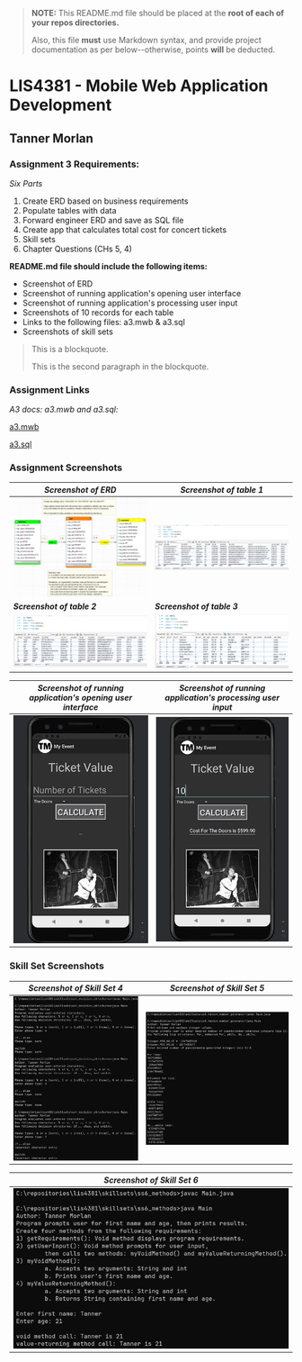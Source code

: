 > **NOTE:** This README.md file should be placed at the **root of each of your repos directories.**
>
>Also, this file **must** use Markdown syntax, and provide project documentation as per below--otherwise, points **will** be deducted.
>

# LIS4381 - Mobile Web Application Development

## Tanner Morlan

### **Assignment 3 Requirements:**

*Six Parts*

1. Create ERD based on business requirements
2. Populate tables with data
3. Forward engineer ERD and save as SQL file
4. Create app that calculates total cost for concert tickets
5. Skill sets
6. Chapter Questions (CHs 5, 4)

**README.md file should include the following items:**

- Screenshot of ERD
- Screenshot of running application's opening user interface
- Screenshot of running application's processing user input
- Screenshots of 10 records for each table
- Links to the following files: a3.mwb & a3.sql
- Screenshots of skill sets

> This is a blockquote.
> 
> This is the second paragraph in the blockquote.
>

### **Assignment Links**

*A3 docs: a3.mwb and a3.sql:* 

[a3.mwb](docs/a3.mwb) 

[a3.sql](docs/a3.sql)

### **Assignment Screenshots**

| *Screenshot of ERD* | *Screenshot of table 1* |
| ------------- | ------------- |
| ![Screenshots of ERD](img/erd.png "Screenshots of ERD") | ![Screenshots of table 1](img/table1.png "Screenshots of table 1") |
| ***Screenshot of table 2*** | ***Screenshot of table 3*** |
| ![Screenshots of table 2](img/table2.png "Screenshots of table 2") | ![Screenshots of table 3](img/table3.png "Screenshots of table 3") |

| *Screenshot of running application's opening user interface* | *Screenshot of running application's processing user input* |
| ------------- | ------------- |
| ![Screenshot of running application's opening user interface](img/opening_user_interface.png "Screenshot of running application's opening user interface") | ![Screenshot of running application's processing user input](img/processing_user_interface.png "Screenshot of running application's processing user input") |

### **Skill Set Screenshots**

| *Screenshot of Skill Set 4* | *Screenshot of Skill Set 5* |
| ------------- | ------------- |
| ![Screenshot of Skill Set 4](img/skill_set_4.png "Skill Set 4") | ![Screenshot of Skill Set 5](img/skill_set_5.png "Skill Set 5") | 


| *Screenshot of Skill Set 6* |
| ------------- |
| ![Screenshot of Skill Set 6](img/skill_set_6.png "Skill Set 6") |